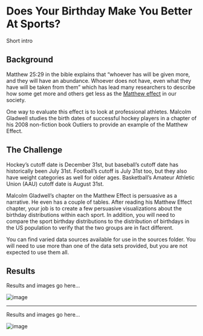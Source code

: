 # Does Your Birthday Make You Better At Sports?

Short intro

## Background

Matthew 25:29 in the bible explains that “whoever has will be given more, and they will have an abundance. Whoever does not have, even what they have will be taken from them” which has lead many researchers to describe how some get more and others get less as the <a href="https://en.wikipedia.org/wiki/Matthew_effect">Matthew effect</a> in our society. 

One way to evaluate this effect is to look at professional athletes. Malcolm Gladwell studies the birth dates of successful hockey players in a chapter of his 2008 non-fiction book Outliers to provide an example of the Matthew Effect. 

## The Challenge

Hockey’s cutoff date is December 31st, but baseball’s cutoff date has historically been July 31st. Football’s cutoff is July 31st too, but they also have weight categories as well for older ages. Basketball’s Amateur Athletic Union (AAU) cutoff date is August 31st.

Malcolm Gladwell’s chapter on the Matthew Effect is persuasive as a narrative. He even has a couple of tables. After reading his Matthew Effect chapter, your job is to create a few persuasive visualizations about the birthday distributions within each sport. In addition, you will need to compare the sport birthday distributions to the distribution of birthdays in the US population to verify that the two groups are in fact different.  

You can find varied data sources available for use in the sources folder. You will need to use more than one of the data sets provided, but you are not expected to use them all.

## Results

Results and images go here...

![image](https://...)

<hr>

Results and images go here...

![image](https:/...)

